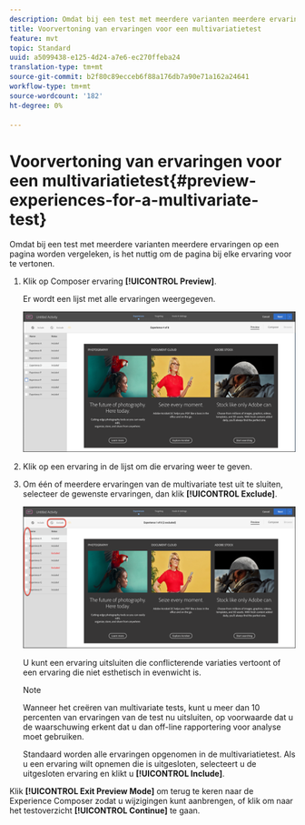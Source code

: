 ```yaml
---
description: Omdat bij een test met meerdere varianten meerdere ervaringen op een pagina worden vergeleken, is het nuttig om de pagina bij elke ervaring voor te vertonen.
title: Voorvertoning van ervaringen voor een multivariatietest
feature: mvt
topic: Standard
uuid: a5099438-e125-4d24-a7e6-ec270ffeba24
translation-type: tm+mt
source-git-commit: b2f80c89ecceb6f88a176db7a90e71a162a24641
workflow-type: tm+mt
source-wordcount: '182'
ht-degree: 0%

---
```



# Voorvertoning van ervaringen voor een multivariatietest{#preview-experiences-for-a-multivariate-test}

Omdat bij een test met meerdere varianten meerdere ervaringen op een pagina worden vergeleken, is het nuttig om de pagina bij elke ervaring voor te vertonen.

1. Klik op Composer ervaring **[!UICONTROL Preview]**.

   Er wordt een lijst met alle ervaringen weergegeven.

   ![](assets/preview.png)

1. Klik op een ervaring in de lijst om die ervaring weer te geven.

1. Om één of meerdere ervaringen van de multivariate test uit te sluiten, selecteer de gewenste ervaringen, dan klik **[!UICONTROL Exclude]**.

   ![Ervaringen uitsluiten](/help/c-activities/c-multivariate-testing/t-create-multivariate-test/assets/preview-mvt-exclude.png)

   U kunt een ervaring uitsluiten die conflicterende variaties vertoont of een ervaring die niet esthetisch in evenwicht is.

   >[!NOTE]
   >
   >Wanneer het creëren van multivariate tests, kunt u meer dan 10 percenten van ervaringen van de test nu uitsluiten, op voorwaarde dat u de waarschuwing erkent dat u dan off-line rapportering voor analyse moet gebruiken.

   Standaard worden alle ervaringen opgenomen in de multivariatietest. Als u een ervaring wilt opnemen die is uitgesloten, selecteert u de uitgesloten ervaring en klikt u **[!UICONTROL Include]**.

Klik **[!UICONTROL Exit Preview Mode]** om terug te keren naar de Experience Composer zodat u wijzigingen kunt aanbrengen, of klik om naar het testoverzicht **[!UICONTROL Continue]** te gaan.

